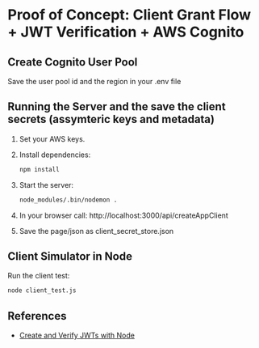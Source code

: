 # Proof of Concept: Client Grant Flow + JWT Verification + AWS Cognito

## Create Cognito User Pool

Save the user pool id and the region in your .env file

## Running the Server and the save the client secrets (assymteric keys and metadata)

1. Set your AWS keys.
2. Install dependencies:

   ```bash
   npm install
   ```

3. Start the server:

   ```bash
   node_modules/.bin/nodemon .
   ```

4. In your browser call: http://localhost:3000/api/createAppClient 

5. Save the page/json as client_secret_store.json

## Client Simulator in Node

Run the client test:

```bash
node client_test.js
```

## References

- [Create and Verify JWTs with Node](https://developer.okta.com/blog/2018/11/13/create-and-verify-jwts-with-node)